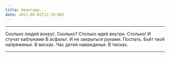 ```yaml
---
title: Авангард...
date: 2011-05-01T12:29:00Z
---
```


***
Сколько людей вокруг,
Сколько?
Столько идей внутри.
Столько!
И стучат каблуками
В асфальт.
И не закрыться руками.
Поспать.
Бьёт твоё напряженье.
В висках.
Час детей наважденья.
В тисках.
***